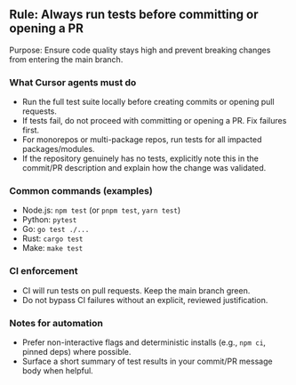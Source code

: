 ## Rule: Always run tests before committing or opening a PR

Purpose: Ensure code quality stays high and prevent breaking changes from entering the main branch.

### What Cursor agents must do
- Run the full test suite locally before creating commits or opening pull requests.
- If tests fail, do not proceed with committing or opening a PR. Fix failures first.
- For monorepos or multi-package repos, run tests for all impacted packages/modules.
- If the repository genuinely has no tests, explicitly note this in the commit/PR description and explain how the change was validated.

### Common commands (examples)
- Node.js: `npm test` (or `pnpm test`, `yarn test`)
- Python: `pytest`
- Go: `go test ./...`
- Rust: `cargo test`
- Make: `make test`

### CI enforcement
- CI will run tests on pull requests. Keep the main branch green.
- Do not bypass CI failures without an explicit, reviewed justification.

### Notes for automation
- Prefer non-interactive flags and deterministic installs (e.g., `npm ci`, pinned deps) where possible.
- Surface a short summary of test results in your commit/PR message body when helpful.
